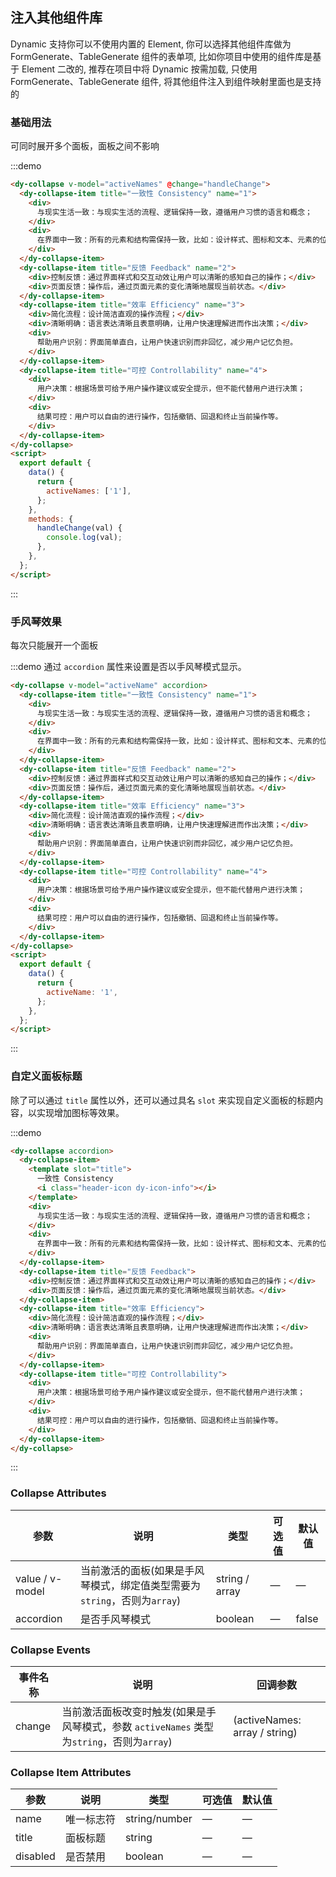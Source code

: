 ## 注入其他组件库

Dynamic 支持你可以不使用内置的 Element, 你可以选择其他组件库做为 FormGenerate、TableGenerate 组件的表单项, 比如你项目中使用的组件库是基于 Element 二改的, 推荐在项目中将 Dynamic 按需加载, 只使用 FormGenerate、TableGenerate 组件, 将其他组件注入到组件映射里面也是支持的

### 基础用法

可同时展开多个面板，面板之间不影响

:::demo

```html
<dy-collapse v-model="activeNames" @change="handleChange">
  <dy-collapse-item title="一致性 Consistency" name="1">
    <div>
      与现实生活一致：与现实生活的流程、逻辑保持一致，遵循用户习惯的语言和概念；
    </div>
    <div>
      在界面中一致：所有的元素和结构需保持一致，比如：设计样式、图标和文本、元素的位置等。
    </div>
  </dy-collapse-item>
  <dy-collapse-item title="反馈 Feedback" name="2">
    <div>控制反馈：通过界面样式和交互动效让用户可以清晰的感知自己的操作；</div>
    <div>页面反馈：操作后，通过页面元素的变化清晰地展现当前状态。</div>
  </dy-collapse-item>
  <dy-collapse-item title="效率 Efficiency" name="3">
    <div>简化流程：设计简洁直观的操作流程；</div>
    <div>清晰明确：语言表达清晰且表意明确，让用户快速理解进而作出决策；</div>
    <div>
      帮助用户识别：界面简单直白，让用户快速识别而非回忆，减少用户记忆负担。
    </div>
  </dy-collapse-item>
  <dy-collapse-item title="可控 Controllability" name="4">
    <div>
      用户决策：根据场景可给予用户操作建议或安全提示，但不能代替用户进行决策；
    </div>
    <div>
      结果可控：用户可以自由的进行操作，包括撤销、回退和终止当前操作等。
    </div>
  </dy-collapse-item>
</dy-collapse>
<script>
  export default {
    data() {
      return {
        activeNames: ['1'],
      };
    },
    methods: {
      handleChange(val) {
        console.log(val);
      },
    },
  };
</script>
```

:::

### 手风琴效果

每次只能展开一个面板

:::demo 通过 `accordion` 属性来设置是否以手风琴模式显示。

```html
<dy-collapse v-model="activeName" accordion>
  <dy-collapse-item title="一致性 Consistency" name="1">
    <div>
      与现实生活一致：与现实生活的流程、逻辑保持一致，遵循用户习惯的语言和概念；
    </div>
    <div>
      在界面中一致：所有的元素和结构需保持一致，比如：设计样式、图标和文本、元素的位置等。
    </div>
  </dy-collapse-item>
  <dy-collapse-item title="反馈 Feedback" name="2">
    <div>控制反馈：通过界面样式和交互动效让用户可以清晰的感知自己的操作；</div>
    <div>页面反馈：操作后，通过页面元素的变化清晰地展现当前状态。</div>
  </dy-collapse-item>
  <dy-collapse-item title="效率 Efficiency" name="3">
    <div>简化流程：设计简洁直观的操作流程；</div>
    <div>清晰明确：语言表达清晰且表意明确，让用户快速理解进而作出决策；</div>
    <div>
      帮助用户识别：界面简单直白，让用户快速识别而非回忆，减少用户记忆负担。
    </div>
  </dy-collapse-item>
  <dy-collapse-item title="可控 Controllability" name="4">
    <div>
      用户决策：根据场景可给予用户操作建议或安全提示，但不能代替用户进行决策；
    </div>
    <div>
      结果可控：用户可以自由的进行操作，包括撤销、回退和终止当前操作等。
    </div>
  </dy-collapse-item>
</dy-collapse>
<script>
  export default {
    data() {
      return {
        activeName: '1',
      };
    },
  };
</script>
```

:::

### 自定义面板标题

除了可以通过 `title` 属性以外，还可以通过具名 `slot` 来实现自定义面板的标题内容，以实现增加图标等效果。

:::demo

```html
<dy-collapse accordion>
  <dy-collapse-item>
    <template slot="title">
      一致性 Consistency
      <i class="header-icon dy-icon-info"></i>
    </template>
    <div>
      与现实生活一致：与现实生活的流程、逻辑保持一致，遵循用户习惯的语言和概念；
    </div>
    <div>
      在界面中一致：所有的元素和结构需保持一致，比如：设计样式、图标和文本、元素的位置等。
    </div>
  </dy-collapse-item>
  <dy-collapse-item title="反馈 Feedback">
    <div>控制反馈：通过界面样式和交互动效让用户可以清晰的感知自己的操作；</div>
    <div>页面反馈：操作后，通过页面元素的变化清晰地展现当前状态。</div>
  </dy-collapse-item>
  <dy-collapse-item title="效率 Efficiency">
    <div>简化流程：设计简洁直观的操作流程；</div>
    <div>清晰明确：语言表达清晰且表意明确，让用户快速理解进而作出决策；</div>
    <div>
      帮助用户识别：界面简单直白，让用户快速识别而非回忆，减少用户记忆负担。
    </div>
  </dy-collapse-item>
  <dy-collapse-item title="可控 Controllability">
    <div>
      用户决策：根据场景可给予用户操作建议或安全提示，但不能代替用户进行决策；
    </div>
    <div>
      结果可控：用户可以自由的进行操作，包括撤销、回退和终止当前操作等。
    </div>
  </dy-collapse-item>
</dy-collapse>
```

:::

### Collapse Attributes

| 参数            | 说明                                                                      | 类型           | 可选值 | 默认值 |
| --------------- | ------------------------------------------------------------------------- | -------------- | ------ | ------ |
| value / v-model | 当前激活的面板(如果是手风琴模式，绑定值类型需要为`string`，否则为`array`) | string / array | —      | —      |
| accordion       | 是否手风琴模式                                                            | boolean        | —      | false  |

### Collapse Events

| 事件名称 | 说明                                                                                       | 回调参数                      |
| -------- | ------------------------------------------------------------------------------------------ | ----------------------------- |
| change   | 当前激活面板改变时触发(如果是手风琴模式，参数 `activeNames` 类型为`string`，否则为`array`) | (activeNames: array / string) |

### Collapse Item Attributes

| 参数     | 说明       | 类型          | 可选值 | 默认值 |
| -------- | ---------- | ------------- | ------ | ------ |
| name     | 唯一标志符 | string/number | —      | —      |
| title    | 面板标题   | string        | —      | —      |
| disabled | 是否禁用   | boolean       | —      | —      |
